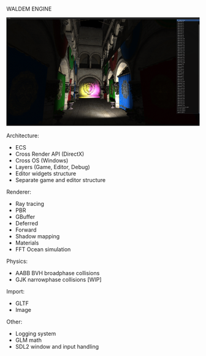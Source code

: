 WALDEM ENGINE

![img.png](img.png)

Architecture:
* ECS
* Cross Render API (DirectX)
* Cross OS (Windows)
* Layers (Game, Editor, Debug)
* Editor widgets structure
* Separate game and editor structure

Renderer:
* Ray tracing
* PBR
* GBuffer
* Deferred
* Forward
* Shadow mapping
* Materials
* FFT Ocean simulation

Physics:
* AABB BVH broadphase collisions
* GJK narrowphase collisions [WIP]

Import:
* GLTF
* Image

Other:
* Logging system
* GLM math
* SDL2 window and input handling